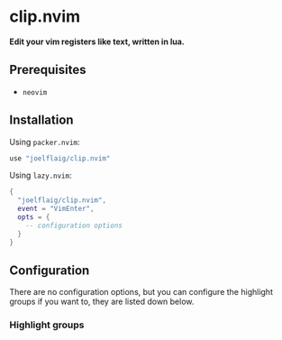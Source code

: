 # clip.nvim

**Edit your vim registers like text, written in lua.**

## Prerequisites

- `neovim`

## Installation

Using `packer.nvim`:

```lua
use "joelflaig/clip.nvim"
```

Using `lazy.nvim`:

```lua
{
  "joelflaig/clip.nvim",
  event = "VimEnter",
  opts = {
    -- configuration options
  }
}
```

## Configuration

There are no configuration options, but you can configure the 
highlight groups if you want to, they are listed down below.

### Highlight groups


